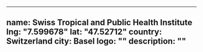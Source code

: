---
name: Swiss Tropical and Public Health Institute
lng: "7.599678"
lat: "47.52712"
country: Switzerland
city: Basel
logo: ""
description: ""
----